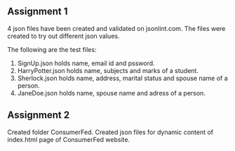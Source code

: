 ## Assignment 1

4 json files have been created and validated on jsonlint.com.
The files were created to try out different json values.

The following are the test files:

1. SignUp.json holds name, email id and pssword.
2. HarryPotter.json holds name, subjects and marks of a student.
3. Sherlock.json holds name, address, marital status and spouse name of a person.
4. JaneDoe.json holds name, spouse name and adress of a person.

## Assignment 2

Created folder ConsumerFed.
Created json files for dynamic content of index.html page of ConsumerFed website.
